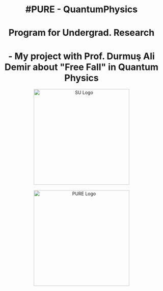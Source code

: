 
<h1 align="center"> #PURE - QuantumPhysics </h1>
<h1 align="center"> Program for Undergrad. Research </h1>
<h1 align="center"> - My project with Prof. Durmuş Ali Demir about "Free Fall" in Quantum Physics </h1>


<div align="center">
    <img src="https://sabanciuniv.edu/themes/custom/su/logo.svg" alt="SU Logo" width="300"/>
</div>
<br>
<div align="center">
    <img src="https://pure.sabanciuniv.edu/sites/pure.sabanciuniv.edu/files/pure-logo.png" alt="PURE Logo" width="300"/>
</div>
